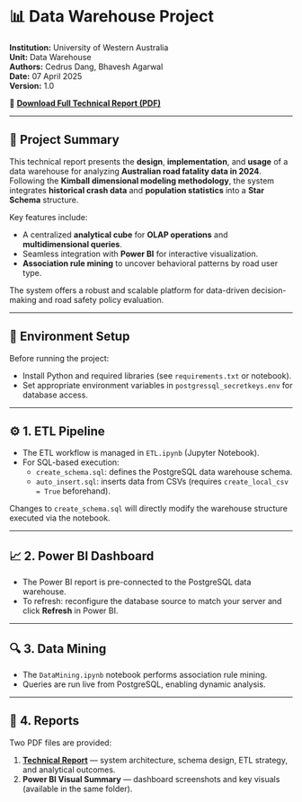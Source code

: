 # 📊 **Data Warehouse Project**

**Institution:** University of Western Australia  
**Unit:** Data Warehouse  
**Authors:** Cedrus Dang, Bhavesh Agarwal  
**Date:** 07 April 2025  
**Version:** 1.0  

📄 **[Download Full Technical Report (PDF)](https://github.com/cedrusdang/DataWarehouse_project/blob/main/Technical%20PDF%20Report/Technical_Report_24190901_23933845.pdf)**

---

## 📘 Project Summary

This technical report presents the **design**, **implementation**, and **usage** of a data warehouse for analyzing **Australian road fatality data in 2024**.  
Following the **Kimball dimensional modeling methodology**, the system integrates **historical crash data** and **population statistics** into a **Star Schema** structure.

Key features include:

- A centralized **analytical cube** for **OLAP operations** and **multidimensional queries**.
- Seamless integration with **Power BI** for interactive visualization.
- **Association rule mining** to uncover behavioral patterns by road user type.

The system offers a robust and scalable platform for data-driven decision-making and road safety policy evaluation.

---

## 🔐 Environment Setup

Before running the project:

- Install Python and required libraries (see `requirements.txt` or notebook).
- Set appropriate environment variables in `postgressql_secretkeys.env` for database access.

---

## ⚙️ 1. ETL Pipeline

- The ETL workflow is managed in `ETL.ipynb` (Jupyter Notebook).
- For SQL-based execution:
  - `create_schema.sql`: defines the PostgreSQL data warehouse schema.
  - `auto_insert.sql`: inserts data from CSVs (requires `create_local_csv = True` beforehand).

Changes to `create_schema.sql` will directly modify the warehouse structure executed via the notebook.

---

## 📈 2. Power BI Dashboard

- The Power BI report is pre-connected to the PostgreSQL data warehouse.
- To refresh: reconfigure the database source to match your server and click **Refresh** in Power BI.

---

## 🔍 3. Data Mining

- The `DataMining.ipynb` notebook performs association rule mining.
- Queries are run live from PostgreSQL, enabling dynamic analysis.

---

## 📄 4. Reports

Two PDF files are provided:

1. **[Technical Report](https://github.com/cedrusdang/DataWarehouse_project/blob/main/Technical%20PDF%20Report/Technical_Report_24190901_23933845.pdf)** — system architecture, schema design, ETL strategy, and analytical outcomes.
2. **Power BI Visual Summary** — dashboard screenshots and key visuals (available in the same folder).
